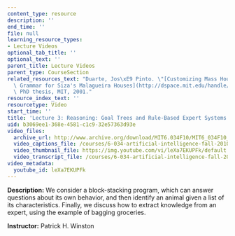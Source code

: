 ```yaml
---
content_type: resource
description: ''
end_time: ''
file: null
learning_resource_types:
- Lecture Videos
optional_tab_title: ''
optional_text: ''
parent_title: Lecture Videos
parent_type: CourseSection
related_resources_text: "Duarte, Jos\xE9 Pinto. \"[Customizing Mass Housing: A Discursive\
  \ Grammar for Siza's Malagueira Houses](http://dspace.mit.edu/handle/1721.1/8189).\"\
  \ PhD thesis, MIT, 2001."
resource_index_text: ''
resourcetype: Video
start_time: ''
title: 'Lecture 3: Reasoning: Goal Trees and Rule-Based Expert Systems'
uid: b3069ee1-368e-4581-c1c9-32e57363d93e
video_files:
  archive_url: http://www.archive.org/download/MIT6.034F10/MIT6_034F10_lec03_300k.mp4
  video_captions_file: /courses/6-034-artificial-intelligence-fall-2010/375df741d5705ed5a9c3da9345bbf855_leXa7EKUPFk.vtt
  video_thumbnail_file: https://img.youtube.com/vi/leXa7EKUPFk/default.jpg
  video_transcript_file: /courses/6-034-artificial-intelligence-fall-2010/16742d841abfdbf4820703f21767f5ea_leXa7EKUPFk.pdf
video_metadata:
  youtube_id: leXa7EKUPFk
---
```


**Description:** We consider a block-stacking program, which can answer questions about its own behavior, and then identify an animal given a list of its characteristics. Finally, we discuss how to extract knowledge from an expert, using the example of bagging groceries.

**Instructor:** Patrick H. Winston